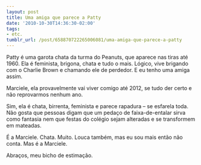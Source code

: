 ```yaml
---
layout: post
title: Uma amiga que parece a Patty
date: '2010-10-30T14:36:30-02:00'
tags:
- etc.
tumblr_url: /post/658870722265006081/uma-amiga-que-parece-a-patty
---
```

Patty é uma garota chata da turma do Peanuts, que aparece nas tiras até 1960. Ela é feminista, brigona, chata e tudo o mais. Lógico, vive brigando com o Charlie Brown e chamando ele de perdedor. E eu tenho uma amiga assim.

Marciele, ela provavelmente vai viver comigo até 2012, se tudo der certo e não reprovarmos nenhum ano.

Sim, ela é chata, birrenta, feminista e parece rapadura – se esfarela toda. Não gosta que pessoas digam que um pedaço de faixa-de-entalar sirva como fantasia nem que festas do colégio sejam alteradas e se transformem em mateadas.

É a Marciele. Chata. Muito. Louca também, mas eu sou mais então não conta. Mas é a Marciele.

Abraços, meu bicho de estimação.

